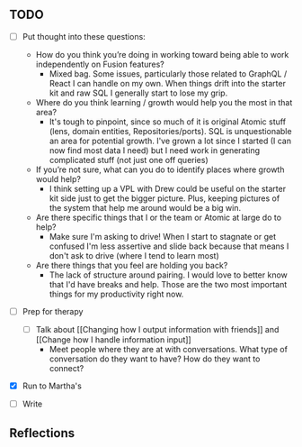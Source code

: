 ## TODO
- [ ] Put thought into these questions:
	-   How do you think you’re doing in working toward being able to work independently on Fusion features?
		-   Mixed bag. Some issues, particularly those related to GraphQL / React I can handle on my own. When things drift into the starter kit and raw SQL I generally start to lose my grip. 
	-   Where do you think learning / growth would help you the most in that area?
		-   It's tough to pinpoint, since so much of it is original Atomic stuff (lens, domain entities, Repositories/ports). SQL is unquestionable an area for potential growth. I've grown a lot since I started (I can now find most data I need) but I need work in generating complicated stuff (not just one off queries)
	-   If you’re not sure, what can you do to identify places where growth would help?
		-   I think setting up a VPL with Drew could be useful on the starter kit side just to get the bigger picture. Plus, keeping pictures of the system that help me around would be a big win. 
	-   Are there specific things that I or the team or Atomic at large do to help?
		-   Make sure I'm asking to drive! When I start to stagnate or get confused I'm less assertive and slide back because that means I don't ask to drive (where I tend to learn most)
	-   Are there things that you feel are holding you back?
		-   The lack of structure around pairing. I would love to better know that I'd have breaks and help. Those are the two most important things for my productivity right now. 
- [ ]   Prep for therapy
	- [ ] Talk about [[Changing how I output information with friends]] and [[Change how I handle information input]]
		- Meet people where they are at with conversations. What type of conversation do they want to have? How do they want to connect?
- [x]   Run to Martha's
- [ ]   Write
 

## Reflections
